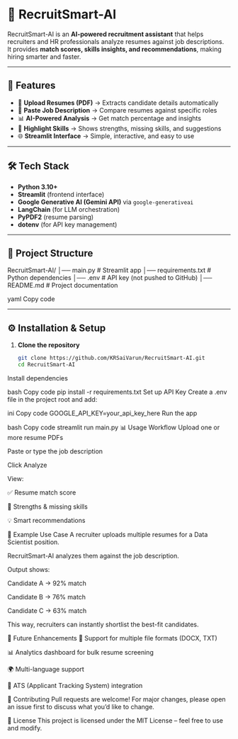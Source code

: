 # 🤖 RecruitSmart-AI

RecruitSmart-AI is an **AI-powered recruitment assistant** that helps recruiters and HR professionals analyze resumes against job descriptions.  
It provides **match scores, skills insights, and recommendations**, making hiring smarter and faster.

---

## 🚀 Features
- 📂 **Upload Resumes (PDF)** → Extracts candidate details automatically  
- 📝 **Paste Job Description** → Compare resumes against specific roles  
- 📊 **AI-Powered Analysis** → Get match percentage and insights  
- 🎯 **Highlight Skills** → Shows strengths, missing skills, and suggestions  
- 🌐 **Streamlit Interface** → Simple, interactive, and easy to use  

---

## 🛠️ Tech Stack
- **Python 3.10+**
- **Streamlit** (frontend interface)
- **Google Generative AI (Gemini API)** via `google-generativeai`
- **LangChain** (for LLM orchestration)
- **PyPDF2** (resume parsing)
- **dotenv** (for API key management)

---

## 📂 Project Structure
RecruitSmart-AI/
│── main.py # Streamlit app
│── requirements.txt # Python dependencies
│── .env # API key (not pushed to GitHub)
│── README.md # Project documentation

yaml
Copy code

---

## ⚙️ Installation & Setup

1. **Clone the repository**
   ```bash
   git clone https://github.com/KRSaiVarun/RecruitSmart-AI.git
   cd RecruitSmart-AI
Install dependencies

bash
Copy code
pip install -r requirements.txt
Set up API Key
Create a .env file in the project root and add:

ini
Copy code
GOOGLE_API_KEY=your_api_key_here
Run the app

bash
Copy code
streamlit run main.py
📊 Usage Workflow
Upload one or more resume PDFs

Paste or type the job description

Click Analyze

View:

✅ Resume match score

📌 Strengths & missing skills

💡 Smart recommendations

🎯 Example Use Case
A recruiter uploads multiple resumes for a Data Scientist position.

RecruitSmart-AI analyzes them against the job description.

Output shows:

Candidate A → 92% match

Candidate B → 76% match

Candidate C → 63% match

This way, recruiters can instantly shortlist the best-fit candidates.

🔮 Future Enhancements
📎 Support for multiple file formats (DOCX, TXT)

📊 Analytics dashboard for bulk resume screening

🌍 Multi-language support

🔐 ATS (Applicant Tracking System) integration

🤝 Contributing
Pull requests are welcome!
For major changes, please open an issue first to discuss what you’d like to change.

📜 License
This project is licensed under the MIT License – feel free to use and modify.
